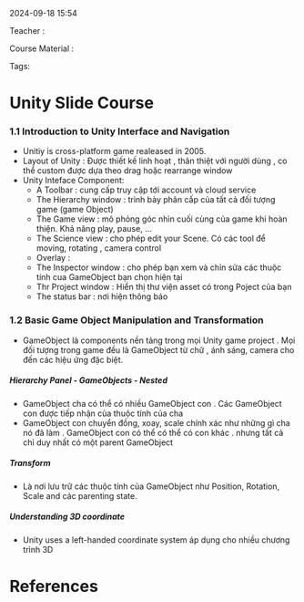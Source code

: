
2024-09-18 15:54

Teacher : 

Course Material : 

Tags: 


# Unity Slide Course

### 1.1 Introduction to Unity Interface and Navigation
   - Unitiy is cross-platform game realeased in 2005.
-  Layout of Unity : Được thiết kế linh hoạt , thân thiệt với người dùng , co thể custom được dựa theo drag hoặc rearrange window
-  Unity Inteface Component:
     -  A Toolbar : cung cấp truy cập tới account và cloud service
     -  The Hierarchy window : trình bày phân cấp của tất cả đối  tượng game (game Object)
     -  The Game view : mô phỏng góc nhìn cuối cùng của game khi hoàn thiện. Khả năng play, pause, ...
     -  The Science view : cho phép edit your Scene. Có các tool để moving, rotating , camera control
     - Overlay :
     - The Inspector window : cho phép bạn xem và chỉn sửa các thuộc tính cua GameObject bạn chọn hiện tại
     - Thr Project window : Hiển thị thư viện asset có trong Poject của bạn
     -  The status bar : nơi hiện thông báo

### 1.2 Basic Game Object Manipulation and Transformation
- GameObject là components nền tảng trong mọi Unity game project . Mọi đối tượng trong game đều là GameObject từ chữ , ánh sáng, camera cho đến các hiệu ứng đặc biệt. 
##### Hierarchy Panel - GameObjects - Nested
-  GameObject cha có thể có nhiều GameObject con . Các GameObject con được tiếp nhận của thuộc tính của cha
- GameObject con chuyển đồng, xoay, scale chính xác như những gì cha nó đã làm . GameObject con có  thể có thể có con khác . nhưng tất cả chỉ duy nhất có một parent GameObject
##### Transform 
 - Là nơi lưu trữ các thuộc tính của GameObject như Position, Rotation, Scale and các parenting state.
##### Understanding 3D coordinate 
 - Unity uses a left-handed coordinate system áp dụng cho nhiều chương trình 3D
# References





